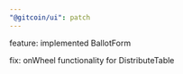 ```yaml
---
"@gitcoin/ui": patch
---
```


feature: implemented BallotForm

fix: onWheel functionality for DistributeTable

